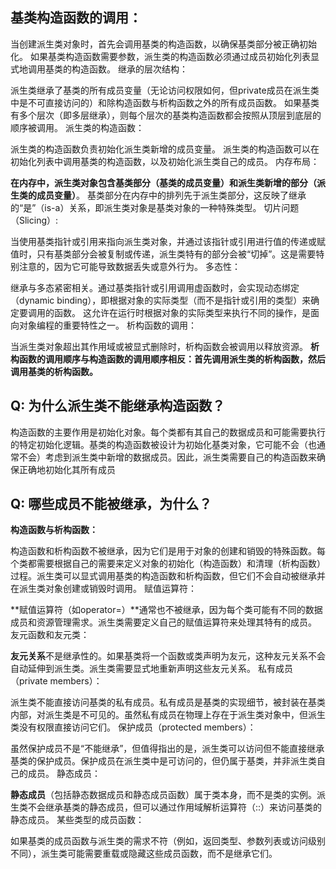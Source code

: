 ## 基类构造函数的调用：

当创建派生类对象时，首先会调用基类的构造函数，以确保基类部分被正确初始化。
如果基类构造函数需要参数，派生类的构造函数必须通过成员初始化列表显式地调用基类的构造函数。
继承的层次结构：

派生类继承了基类的所有成员变量（无论访问权限如何，但private成员在派生类中是不可直接访问的）和除构造函数与析构函数之外的所有成员函数。
如果基类有多个层次（即多层继承），则每个层次的基类构造函数都会按照从顶层到底层的顺序被调用。
派生类的构造函数：

派生类的构造函数负责初始化派生类新增的成员变量。
派生类的构造函数可以在初始化列表中调用基类的构造函数，以及初始化派生类自己的成员。
内存布局：

**在内存中，派生类对象包含基类部分（基类的成员变量）和派生类新增的部分（派生类的成员变量）**。
基类部分在内存中的排列先于派生类部分，这反映了继承的“是”（is-a）关系，即派生类对象是基类对象的一种特殊类型。
切片问题（Slicing）:

当使用基类指针或引用来指向派生类对象，并通过该指针或引用进行值的传递或赋值时，只有基类部分会被复制或传递，派生类特有的部分会被“切掉”。这是需要特别注意的，因为它可能导致数据丢失或意外行为。
多态性：

继承与多态紧密相关。通过基类指针或引用调用虚函数时，会实现动态绑定（dynamic binding），即根据对象的实际类型（而不是指针或引用的类型）来确定要调用的函数。
这允许在运行时根据对象的实际类型来执行不同的操作，是面向对象编程的重要特性之一。
析构函数的调用：

当派生类对象超出其作用域或被显式删除时，析构函数会被调用以释放资源。
**析构函数的调用顺序与构造函数的调用顺序相反：首先调用派生类的析构函数，然后调用基类的析构函数。**


## Q: 为什么派生类不能继承构造函数？
构造函数的主要作用是初始化对象。每个类都有其自己的数据成员和可能需要执行的特定初始化逻辑。基类的构造函数被设计为初始化基类对象，它可能不会（也通常不会）考虑到派生类中新增的数据成员。因此，派生类需要自己的构造函数来确保正确地初始化其所有成员

## Q: 哪些成员不能被继承，为什么？
**构造函数与析构函数：**

构造函数和析构函数不被继承，因为它们是用于对象的创建和销毁的特殊函数。每个类都需要根据自己的需要来定义对象的初始化（构造函数）和清理（析构函数）过程。派生类可以显式调用基类的构造函数和析构函数，但它们不会自动被继承并在派生类对象创建或销毁时调用。
赋值运算符：

**赋值运算符（如operator=）**通常也不被继承，因为每个类可能有不同的数据成员和资源管理需求。派生类需要定义自己的赋值运算符来处理其特有的成员。
友元函数和友元类：

**友元关系**不是继承性的。如果基类将一个函数或类声明为友元，这种友元关系不会自动延伸到派生类。派生类需要显式地重新声明这些友元关系。
私有成员（private members）：

派生类不能直接访问基类的私有成员。私有成员是基类的实现细节，被封装在基类内部，对派生类是不可见的。虽然私有成员在物理上存在于派生类对象中，但派生类没有权限直接访问它们。
保护成员（protected members）：

虽然保护成员不是“不能继承”，但值得指出的是，派生类可以访问但不能直接继承基类的保护成员。保护成员在派生类中是可访问的，但仍属于基类，并非派生类自己的成员。
静态成员：

**静态成员**（包括静态数据成员和静态成员函数）属于类本身，而不是类的实例。派生类不会继承基类的静态成员，但可以通过作用域解析运算符（::）来访问基类的静态成员。
某些类型的成员函数：

如果基类的成员函数与派生类的需求不符（例如，返回类型、参数列表或访问级别不同），派生类可能需要重载或隐藏这些成员函数，而不是继承它们。
